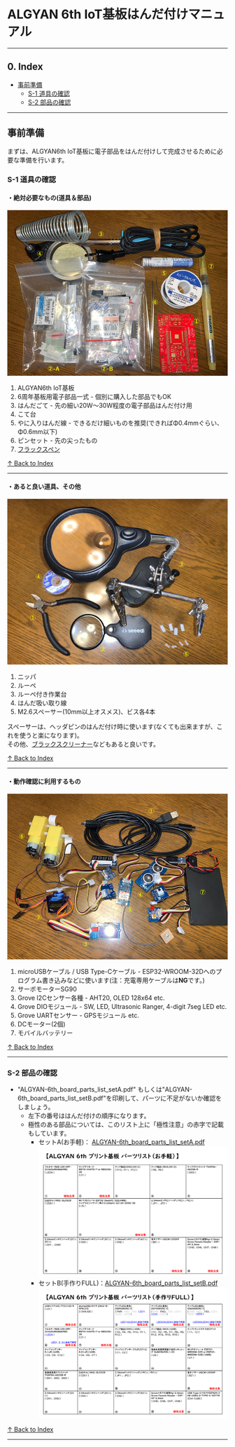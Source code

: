 # ALGYAN 6th IoT基板はんだ付けマニュアル

---

## <a name="S0">0. Index</a>

* [事前準備](#S-0)
  * [S-1 道具の確認](#S-1)
  * [S-2 部品の確認](#S-2)

---

## <a name="S-0">事前準備</a>

まずは、ALGYAN6th IoT基板に電子部品をはんだ付けして完成させるために必要な準備を行います。

### <a name="S-1">S-1 道具の確認</a>

#### ・絶対必要なもの(道具＆部品)

![s1-1](img/tools1.png)

1. ALGYAN6th IoT基板
1. 6周年基板用電子部品一式 - 個別に購入した部品でもOK
1. はんだごて - 先の細い20W～30W程度の電子部品はんだ付け用
1. こて台
1. やに入りはんだ線 - できるだけ細いものを推奨(できればΦ0.4mmぐらい、Φ0.6mm以下)
1. ピンセット - 先の尖ったもの
1. [フラックスペン](https://www.amazon.co.jp/dp/B00SKSJFZA)

[↑ Back to Index](#S0)

---

#### ・あると良い道具、その他

![s1-2](img/tools2.png)

1. ニッパ
1. ルーペ
1. ルーペ付き作業台
1. はんだ吸い取り線
1. M2.6スペーサー(10mm以上オスメス)、ビス各4本

スペーサーは、ヘッダピンのはんだ付け時に使います(なくても出来ますが、これを使うと楽になります)。  
その他、[ブラックスクリーナー](https://www.amazon.co.jp/dp/B003B36VWY/)などもあると良いです。

[↑ Back to Index](#S0)

---

#### ・動作確認に利用するもの

![s1-4](img/other.png)

1. microUSBケーブル / USB Type-Cケーブル - ESP32-WROOM-32Dへのプログラム書き込みなどに使います(注：充電専用ケーブルは**NG**です。)
1. サーボモーターSG90
1. Grove I2Cセンサー各種 - AHT20, OLED 128x64 etc.
1. Grove DIOモジュール - SW, LED, Ultrasonic Ranger, 4-digit 7seg LED etc.
1. Grove UARTセンサー - GPSモジュール etc.
1. DCモーター(2個)
1. モバイルバッテリー

[↑ Back to Index](#S0)

---

### <a name="S-2">S-2 部品の確認</a>

* "ALGYAN-6th_board_parts_list_setA.pdf" もしくは"ALGYAN-6th_board_parts_list_setB.pdf"を印刷して、パーツに不足がないか確認をしましょう。
  * 左下の番号ははんだ付けの順序になります。
  * 極性のある部品については、このリスト上に「極性注意」の赤字で記載もしています。
    * セットA(お手軽)： [ALGYAN-6th_board_parts_list_setA.pdf](ALGYAN-6th_board_parts_list_setA.pdf)
![s2A](img/ALGYAN-6th_board_parts_list_setA.png)
    * セットB(手作りFULL)：[ALGYAN-6th_board_parts_list_setB.pdf](ALGYAN-6th_board_parts_list_setB.pdf)
![s2B](img/ALGYAN-6th_board_parts_list_setB.png)

[↑ Back to Index](#S0)

---
